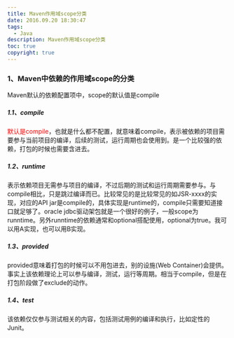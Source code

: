 ```yaml
---
title: Maven作用域scope分类
date: 2016.09.20 18:30:47
tags:
  - Java
description: Maven作用域scope分类
toc: true
copyright: true
---
```


### 1、Maven中依赖的作用域scope的分类

Maven默认的依赖配置项中，scope的默认值是compile

##### 1.1、compile

<font color="red">默认是compile</font>，也就是什么都不配置，就意味着compile，表示被依赖的项目需要参与当前项目的编译，后续的测试，运行周期也会使用到。是一个比较强的依赖，打包的时候也需要含进去。

##### 1.2、runtime

表示依赖项目无需参与项目的编译，不过后期的测试和运行周期需要参与。与compile相比，只是跳过编译而已。比较常见的是比较常见的如JSR-xxxx的实现，对应的API jar是compile的，具体实现是runtime的，compile只需要知道接口就足够了。oracle jdbc驱动架包就是一个很好的例子，一般scope为runntime。另外runntime的依赖通常和optional搭配使用，optional为true。我可以用A实现，也可以用B实现。

##### 1.3、provided

provided意味着打包的时候可以不用包进去，别的设施(Web Container)会提供。事实上该依赖理论上可以参与编译，测试，运行等周期。相当于compile，但是在打包阶段做了exclude的动作。

##### 1.4、test

该依赖仅仅参与测试相关的内容，包括测试用例的编译和执行，比如定性的Junit。